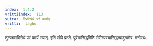 ```yaml
---
index:  1.4.2
vrittiindex:  113
sutra:  विप्रतिषेधे परं कार्यम्
vritti:  laghu 
---
```


तुल्यबलविरोधे परं कार्यं स्यात्. इति लोपे प्राप्ते. पूर्वत्रासिद्धमिति रोरीत्यस्यासिद्धत्वादुत्वमेव. मनोरथः..

